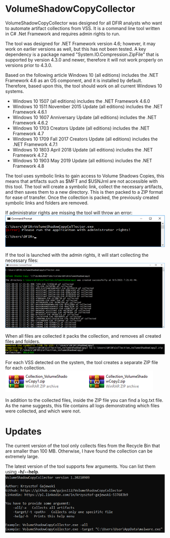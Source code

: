 # VolumeShadowCopyCollector

VolumeShadowCopyCollector was designed for all DFIR analysts who want to automate artifact collections from VSS. It is a command line tool written in C# .Net Framework and requires admin rights to run.

The tool was designed for .NET Framework version 4.6; however, it may work on earlier versions as well, but this has not been tested. A key dependency is a package named "System.IO.Compression.ZipFile" that is supported by version 4.3.0 and newer, therefore it will not work properly on versions prior to 4.3.0.

Based on the following article Windows 10 (all editions) includes the .NET Framework 4.6 as an OS component, and it is installed by default. Therefore, based upon this, the tool should work on all current Windows 10 systems.

- Windows 10 1507 (all editions) includes the .NET Framework 4.6.0
- Windows 10 1511 November 2015 Update (all editions) includes the .NET Framework 4.6.1
- Windows 10 1607 Anniversary Update (all editions) includes the .NET Framework 4.6.2
- Windows 10 1703 Creators Update (all editions) includes the .NET Framework 4.7
- Windows 10 1709 Fall 2017 Creators Update (all editions) includes the .NET Framework 4.7.1
- Windows 10 1803 April 2018 Update (all editions) includes the .NET Framework 4.7.2
- Windows 10 1903 May 2019 Update (all editions) includes the .NET Framework 4.8

The tool uses symbolic links to gain access to Volume Shadows Copies, this means that artifacts such as $MFT and $USNJrnl are not accessible with this tool. The tool will create a symbolic link, collect the necessary artifacts, and then saves them to a new directory. This is then packed to a ZIP format for ease of transfer. Once the collection is packed, the previously created symbolic links and folders are removed.

If administrator rights are missing the tool will throw an error:
![alt text](https://github.com/gajos112/VolumeShadowCopyCollector/blob/main/Images/Error.png?raw=true)

If the tool is launched with the admin rights, it will start collecting the necessary files:
![alt text](https://github.com/gajos112/VolumeShadowCopyCollector/blob/main/Images/Admin_rights_1.png?raw=true)
  
When all files are collected it packs the collection, and removes all created files and folders.
![alt text](https://github.com/gajos112/VolumeShadowCopyCollector/blob/main/Images/Admin_rights_2.png?raw=true)

For each VSS detected on the system, the tool creates a separate ZIP file for each collection.
![alt text](https://github.com/gajos112/VolumeShadowCopyCollector/blob/main/Images/Collections.PNG?raw=true)

In addition to the collected files, inside the ZIP file you can find a log.txt file. As the name suggests, this file contains all logs demonstrating which files were collected, and which were not.

# Updates
The current version of the tool only collects files from the Recycle Bin that are smaller than 100 MB. Otherwise, I have found the collection can be extremely large.

The latest version of the tool supports few arguments. You can list them using **-h/--help**.
![alt text](https://github.com/gajos112/VolumeShadowCopyCollector/blob/main/Images/Arguments.png?raw=true)
